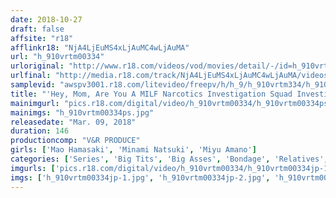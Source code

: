 ```yaml
---
date: 2018-10-27
draft: false
affsite: "r18"
afflinkr18: "NjA4LjEuMS4xLjAuMC4wLjAuMA"
url: "h_910vrtm00334"
urloriginal: "http://www.r18.com/videos/vod/movies/detail/-/id=h_910vrtm00334"
urlfinal: "http://media.r18.com/track/NjA4LjEuMS4xLjAuMC4wLjAuMA/videos/vod/movies/detail/-/id=h_910vrtm00334"
samplevid: "awspv3001.r18.com/litevideo/freepv/h/h_9/h_910vrtm334/h_910vrtm334_dmb_w.mp4"
title: "'Hey, Mom, Are You A MILF Narcotics Investigation Squad Investigator!?' When Her Son Saw This Big Titty Big Ass Mother On The Job Wearing Her Kat Suits, He Demanded Sex In Return For Keeping Silent! He Didn't Care That She Was His Mom, He Drugged Her With Aphrodisiacs And Gave Her A Massive Furious Piston Pumping Good Time That She Could Never Get With Her Husband And So She Came Over And Over Again In Spasmic Orgasmic Ecstasy!"
mainimgurl: "pics.r18.com/digital/video/h_910vrtm00334/h_910vrtm00334ps.jpg"
mainimgs: "h_910vrtm00334ps.jpg"
releasedate: "Mar. 09, 2018"
duration: 146
productioncomp: "V&R PRODUCE"
girls: ['Mao Hamasaki', 'Minami Natsuki', 'Miyu Amano']
categories: ['Series', 'Big Tits', 'Big Asses', 'Bondage', 'Relatives', 'Variety', 'Big Tits Lover', 'Cowgirl', 'Creampie', 'Hi-Def']
imgurls: ['pics.r18.com/digital/video/h_910vrtm00334/h_910vrtm00334jp-1.jpg', 'pics.r18.com/digital/video/h_910vrtm00334/h_910vrtm00334jp-2.jpg', 'pics.r18.com/digital/video/h_910vrtm00334/h_910vrtm00334jp-3.jpg', 'pics.r18.com/digital/video/h_910vrtm00334/h_910vrtm00334jp-4.jpg', 'pics.r18.com/digital/video/h_910vrtm00334/h_910vrtm00334jp-5.jpg', 'pics.r18.com/digital/video/h_910vrtm00334/h_910vrtm00334jp-6.jpg', 'pics.r18.com/digital/video/h_910vrtm00334/h_910vrtm00334jp-7.jpg', 'pics.r18.com/digital/video/h_910vrtm00334/h_910vrtm00334jp-8.jpg', 'pics.r18.com/digital/video/h_910vrtm00334/h_910vrtm00334jp-9.jpg', 'pics.r18.com/digital/video/h_910vrtm00334/h_910vrtm00334jp-10.jpg', 'pics.r18.com/digital/video/h_910vrtm00334/h_910vrtm00334jp-11.jpg', 'pics.r18.com/digital/video/h_910vrtm00334/h_910vrtm00334jp-12.jpg', 'pics.r18.com/digital/video/h_910vrtm00334/h_910vrtm00334jp-13.jpg', 'pics.r18.com/digital/video/h_910vrtm00334/h_910vrtm00334jp-14.jpg', 'pics.r18.com/digital/video/h_910vrtm00334/h_910vrtm00334jp-15.jpg', 'pics.r18.com/digital/video/h_910vrtm00334/h_910vrtm00334jp-16.jpg', 'pics.r18.com/digital/video/h_910vrtm00334/h_910vrtm00334jp-17.jpg', 'pics.r18.com/digital/video/h_910vrtm00334/h_910vrtm00334jp-18.jpg', 'pics.r18.com/digital/video/h_910vrtm00334/h_910vrtm00334jp-19.jpg', 'pics.r18.com/digital/video/h_910vrtm00334/h_910vrtm00334jp-20.jpg']
imgs: ['h_910vrtm00334jp-1.jpg', 'h_910vrtm00334jp-2.jpg', 'h_910vrtm00334jp-3.jpg', 'h_910vrtm00334jp-4.jpg', 'h_910vrtm00334jp-5.jpg', 'h_910vrtm00334jp-6.jpg', 'h_910vrtm00334jp-7.jpg', 'h_910vrtm00334jp-8.jpg', 'h_910vrtm00334jp-9.jpg', 'h_910vrtm00334jp-10.jpg', 'h_910vrtm00334jp-11.jpg', 'h_910vrtm00334jp-12.jpg', 'h_910vrtm00334jp-13.jpg', 'h_910vrtm00334jp-14.jpg', 'h_910vrtm00334jp-15.jpg', 'h_910vrtm00334jp-16.jpg', 'h_910vrtm00334jp-17.jpg', 'h_910vrtm00334jp-18.jpg', 'h_910vrtm00334jp-19.jpg', 'h_910vrtm00334jp-20.jpg']
---
```

